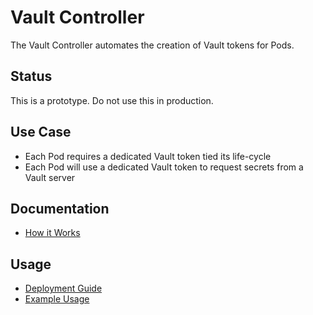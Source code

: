 # Vault Controller

The Vault Controller automates the creation of Vault tokens for Pods.

## Status

This is a prototype. Do not use this in production.

## Use Case

* Each Pod requires a dedicated Vault token tied its life-cycle
* Each Pod will use a dedicated Vault token to request secrets from a Vault server

## Documentation

* [How it Works](docs/how-it-works.md)

## Usage

* [Deployment Guide](docs/deployment-guide.md)
* [Example Usage](docs/example-usage.md)
